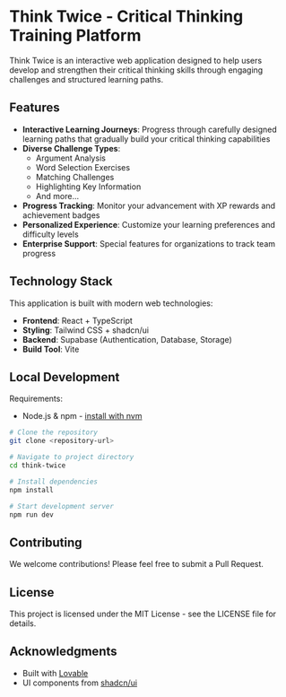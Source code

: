 # Think Twice - Critical Thinking Training Platform

Think Twice is an interactive web application designed to help users develop and strengthen their critical thinking skills through engaging challenges and structured learning paths.

## Features

- **Interactive Learning Journeys**: Progress through carefully designed learning paths that gradually build your critical thinking capabilities
- **Diverse Challenge Types**: 
  - Argument Analysis
  - Word Selection Exercises
  - Matching Challenges
  - Highlighting Key Information
  - And more...
- **Progress Tracking**: Monitor your advancement with XP rewards and achievement badges
- **Personalized Experience**: Customize your learning preferences and difficulty levels
- **Enterprise Support**: Special features for organizations to track team progress

## Technology Stack

This application is built with modern web technologies:

- **Frontend**: React + TypeScript
- **Styling**: Tailwind CSS + shadcn/ui
- **Backend**: Supabase (Authentication, Database, Storage)
- **Build Tool**: Vite

## Local Development

Requirements:
- Node.js & npm - [install with nvm](https://github.com/nvm-sh/nvm#installing-and-updating)

```bash
# Clone the repository
git clone <repository-url>

# Navigate to project directory
cd think-twice

# Install dependencies
npm install

# Start development server
npm run dev
```

## Contributing

We welcome contributions! Please feel free to submit a Pull Request.

## License

This project is licensed under the MIT License - see the LICENSE file for details.

## Acknowledgments

- Built with [Lovable](https://lovable.dev)
- UI components from [shadcn/ui](https://ui.shadcn.com/)
